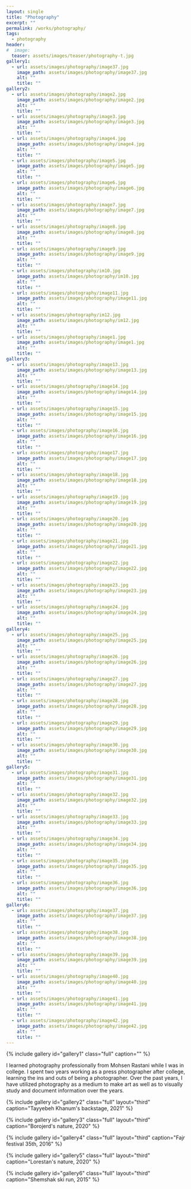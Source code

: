 ```yaml
---
layout: single
title: "Photography"
excerpt: ""
permalink: /works/photography/
tags:
  - photography
header:
#  image: 
  teaser: assets/images/teaser/photography-t.jpg 
gallery1:
  - url: assets/images/photography/image37.jpg
    image_path: assets/images/photography/image37.jpg
    alt: ""
    title: ""
gallery2:
  - url: assets/images/photography/image2.jpg
    image_path: assets/images/photography/image2.jpg
    alt: ""
    title: ""
  - url: assets/images/photography/image3.jpg
    image_path: assets/images/photography/image3.jpg
    alt: ""
    title: ""
  - url: assets/images/photography/image4.jpg
    image_path: assets/images/photography/image4.jpg
    alt: ""
    title: ""
  - url: assets/images/photography/image5.jpg
    image_path: assets/images/photography/image5.jpg
    alt: ""
    title: ""
  - url: assets/images/photography/image6.jpg
    image_path: assets/images/photography/image6.jpg
    alt: ""
    title: ""
  - url: assets/images/photography/image7.jpg
    image_path: assets/images/photography/image7.jpg
    alt: ""
    title: ""
  - url: assets/images/photography/image8.jpg
    image_path: assets/images/photography/image8.jpg
    alt: ""
    title: ""
  - url: assets/images/photography/image9.jpg
    image_path: assets/images/photography/image9.jpg
    alt: ""
    title: ""
  - url: assets/images/photography/im10.jpg
    image_path: assets/images/photography/im10.jpg
    alt: ""
    title: ""
  - url: assets/images/photography/image11.jpg
    image_path: assets/images/photography/image11.jpg
    alt: ""
    title: ""
  - url: assets/images/photography/im12.jpg
    image_path: assets/images/photography/im12.jpg
    alt: ""
    title: ""
  - url: assets/images/photography/image1.jpg
    image_path: assets/images/photography/image1.jpg
    alt: ""
    title: ""	
gallery3:
  - url: assets/images/photography/image13.jpg
    image_path: assets/images/photography/image13.jpg
    alt: ""
    title: ""
  - url: assets/images/photography/image14.jpg
    image_path: assets/images/photography/image14.jpg
    alt: ""
    title: ""
  - url: assets/images/photography/image15.jpg
    image_path: assets/images/photography/image15.jpg
    alt: ""
    title: ""
  - url: assets/images/photography/image16.jpg
    image_path: assets/images/photography/image16.jpg
    alt: ""
    title: ""
  - url: assets/images/photography/image17.jpg
    image_path: assets/images/photography/image17.jpg
    alt: ""
    title: ""
  - url: assets/images/photography/image18.jpg
    image_path: assets/images/photography/image18.jpg
    alt: ""
    title: ""
  - url: assets/images/photography/image19.jpg
    image_path: assets/images/photography/image19.jpg
    alt: ""
    title: ""
  - url: assets/images/photography/image20.jpg
    image_path: assets/images/photography/image20.jpg
    alt: ""
    title: ""
  - url: assets/images/photography/image21.jpg
    image_path: assets/images/photography/image21.jpg
    alt: ""
    title: ""
  - url: assets/images/photography/image22.jpg
    image_path: assets/images/photography/image22.jpg
    alt: ""
    title: ""
  - url: assets/images/photography/image23.jpg
    image_path: assets/images/photography/image23.jpg
    alt: ""
    title: ""
  - url: assets/images/photography/image24.jpg
    image_path: assets/images/photography/image24.jpg
    alt: ""
    title: ""
gallery4:
  - url: assets/images/photography/image25.jpg
    image_path: assets/images/photography/image25.jpg
    alt: ""
    title: ""
  - url: assets/images/photography/image26.jpg
    image_path: assets/images/photography/image26.jpg
    alt: ""
    title: ""
  - url: assets/images/photography/image27.jpg
    image_path: assets/images/photography/image27.jpg
    alt: ""
    title: ""
  - url: assets/images/photography/image28.jpg
    image_path: assets/images/photography/image28.jpg
    alt: ""
    title: ""
  - url: assets/images/photography/image29.jpg
    image_path: assets/images/photography/image29.jpg
    alt: ""
    title: ""
  - url: assets/images/photography/image30.jpg
    image_path: assets/images/photography/image30.jpg
    alt: ""
    title: ""
gallery5:
  - url: assets/images/photography/image31.jpg
    image_path: assets/images/photography/image31.jpg
    alt: ""
    title: ""
  - url: assets/images/photography/image32.jpg
    image_path: assets/images/photography/image32.jpg
    alt: ""
    title: ""
  - url: assets/images/photography/image33.jpg
    image_path: assets/images/photography/image33.jpg
    alt: ""
    title: ""
  - url: assets/images/photography/image34.jpg
    image_path: assets/images/photography/image34.jpg
    alt: ""
    title: ""
  - url: assets/images/photography/image35.jpg
    image_path: assets/images/photography/image35.jpg
    alt: ""
    title: ""
  - url: assets/images/photography/image36.jpg
    image_path: assets/images/photography/image36.jpg
    alt: ""
    title: ""	
gallery6:
  - url: assets/images/photography/image37.jpg
    image_path: assets/images/photography/image37.jpg
    alt: ""
    title: ""
  - url: assets/images/photography/image38.jpg
    image_path: assets/images/photography/image38.jpg
    alt: ""
    title: ""
  - url: assets/images/photography/image39.jpg
    image_path: assets/images/photography/image39.jpg
    alt: ""
    title: ""
  - url: assets/images/photography/image40.jpg
    image_path: assets/images/photography/image40.jpg
    alt: ""
    title: ""
  - url: assets/images/photography/image41.jpg
    image_path: assets/images/photography/image41.jpg
    alt: ""
    title: ""
  - url: assets/images/photography/image42.jpg
    image_path: assets/images/photography/image42.jpg
    alt: ""
    title: ""		
---
```


{% include gallery id="gallery1" class="full" caption="" %}


I learned photography professionally from Mohsen Rastani while I was in college. I spent two years working as a press photographer after college, learning the ins and outs of being a photographer. Over the past years, I have utilized photography as a medium to make art as well as to visually study and document information over the years.

{% include gallery id="gallery2" class="full" layout="third" caption="Tayyebeh Khanum's backstage, 2021" %}

{% include gallery id="gallery3" class="full" layout="third" caption="Borojerd's nature, 2020" %}

{% include gallery id="gallery4" class="full" layout="third" caption="Fajr festival 35th, 2016" %}

{% include gallery id="gallery5" class="full" layout="third" caption="Lorestan's nature, 2020" %}

{% include gallery id="gallery6" class="full" layout="third" caption="Shemshak ski run, 2015" %}
